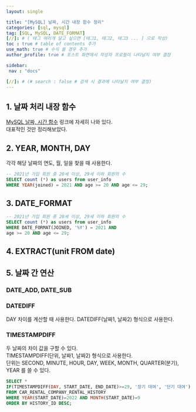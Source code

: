 ```yaml
---
layout: single

title: "[MySQL] 날짜, 시간 내장 함수 정리"
categories: [sql, mysql]
tag: [SQL, MySQL, DATE_FORMAT]
[//]: # ( 태그 여러개 달고 싶으면 [태그1, 태그2, 태그3 ... ] 으로 작성)
toc : true # table of contents 추가
use_math: true # 수식 쓸 경우 추가
author_profile: true # 포스트 화면에서 작성자 프로필이 나타날지 여부 결정

sidebar:
 nav : "docs"

[//]: # (# search : false # 검색 시 결과에 나타날지 여부 결정)
---
```


## 1. 날짜 처리 내장 함수

[MySQL 날짜, 시간 함수](https://dev.mysql.com/doc/refman/8.0/en/date-and-time-functions.html) 링크에 자세히 나와 있다.<br/>
대표적인 것만 정리해보았다.


## 2. YEAR, MONTH, DAY

각각 해당 날짜의 연도, 월, 일을 찾을 때 사용한다.

``` sql
-- 2021년 가입 회원 중 20세 이상, 29세 이하 회원의 수
SELECT count (*) as users from user_info
WHERE YEAR(joined) = 2021 AND age >= 20 AND age <= 29;
```

## 3. DATE_FORMAT

``` sql
-- 2021년 가입 회원 중 20세 이상, 29세 이하 회원의 수
SELECT count (*) as users from user_info
WHERE DATE_FORMAT(JOINED, '%Y') = 2021 AND 
age >= 20 AND age <= 29;
```

## 4. EXTRACT(unit FROM date)


## 5. 날짜 간 연산

### DATE_ADD, DATE_SUB

### DATEDIFF

DAY 차이를 계산할 때 사용한다.
DATEDIFF(날짜1, 날짜2) 형식으로 사용한다.

### TIMESTAMPDIFF

두 날짜의 차이 값을 구할 수 있다.<br/>
TIMESTAMPDIFF(단위, 날짜1, 날짜2) 형식으로 사용한다.<br/>
단위는 SECOND, MINUTE, HOUR, DAY, WEEK, MONTH, QUARTER(분기), YEAR 를 쓸 수 있다.<br/>

```sql
SELECT *
IF(TIMESTAMPDIFF(DAY, START_DATE, END_DATE)>=29, '장기 대여', '단기 대여') AS RENT_TYPE
FROM CAR_RENTAL_COMPANY_RENTAL_HISTORY
WHERE YEAR(START_DATE)=2022 AND MONTH(START_DATE)=9
ORDER BY HISTORY_ID DESC;
```